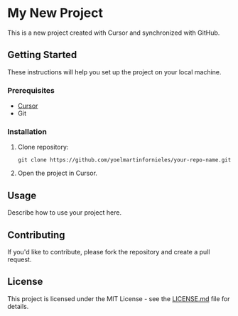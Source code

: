 # My New Project

This is a new project created with Cursor and synchronized with GitHub.

## Getting Started

These instructions will help you set up the project on your local machine.

### Prerequisites

-   [Cursor](https://cursor.sh/)
-   Git

### Installation

1. Clone repository:
    ```
    git clone https://github.com/yoelmartinfornieles/your-repo-name.git
    ```
2. Open the project in Cursor.

## Usage

Describe how to use your project here.

## Contributing

If you'd like to contribute, please fork the repository and create a pull request.

## License

This project is licensed under the MIT License - see the [LICENSE.md](LICENSE.md) file for details.
